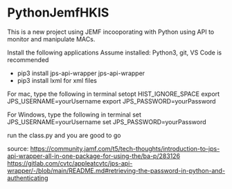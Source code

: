 # PythonJemfHKIS

This is a new project using JEMF incooporating with Python using API to monitor and manipulate MACs.

Install the following applications
Assume installed: Python3, git, VS Code is recommended
- pip3 install jps-api-wrapper       jps-api-wrapper       
- pip3 install lxml                  for xml files

For mac, type the following in terminal
setopt HIST_IGNORE_SPACE
export JPS_USERNAME=yourUsername
export JPS_PASSWORD=yourPassword

For Windows, type the following in terminal
set JPS_USERNAME=yourUsername
set JPS_PASSWORD=yourPassword

run the class.py and you are good to go




source:
https://community.jamf.com/t5/tech-thoughts/introduction-to-jps-api-wrapper-all-in-one-package-for-using-the/ba-p/283126
https://gitlab.com/cvtc/appleatcvtc/jps-api-wrapper/-/blob/main/README.md#retrieving-the-password-in-python-and-authenticating